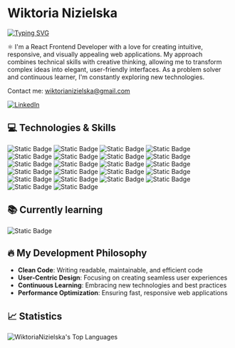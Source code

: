 # Wiktoria Nizielska
[![Typing SVG](https://readme-typing-svg.demolab.com?font=Montserrat&weight=500&pause=1000&color=6B7ED7&background=2C18FF00&width=435&lines=Frontend+Developer)](https://git.io/typing-svg)

⚛️ I'm a React Frontend Developer with a love for creating intuitive, responsive, and visually appealing web applications. My approach combines technical skills with creative thinking, allowing me to transform complex ideas into elegant, user-friendly interfaces. As a problem solver and continuous learner, I'm constantly exploring new technologies.

Contact me: wiktorianizielska@gmail.com

[![LinkedIn](https://img.shields.io/badge/LinkedIn-%23222222.svg?style=for-the-badge&logo=linkedin&logoColor=white)](https://www.linkedin.com/in/wiktoria-nizielska)

 
## 💻 Technologies & Skills
![Static Badge](https://img.shields.io/badge/REACT-%20?style=for-the-badge&logo=react&logoColor=black&color=%2361DBFB) ![Static Badge](https://img.shields.io/badge/REDUX-%20%20?style=for-the-badge&logo=redux&logoColor=white&color=%23764abc) ![Static Badge](https://img.shields.io/badge/REDUX--SAGA-%20%20?style=for-the-badge&logo=redux&logoColor=white&color=%23764abc) ![Static Badge](https://img.shields.io/badge/JAVASCRIPT-%20%20?style=for-the-badge&logo=JAVASCRIPT&logoColor=black&color=%23F0DB4F) ![Static Badge](https://img.shields.io/badge/TanStack%20Query-%20?style=for-the-badge&logo=react&logoColor=black&color=%2361dbfb)
 ![Static Badge](https://img.shields.io/badge/STYLED--COMPONENTS-%20%20?style=for-the-badge&logo=styled-components&logoColor=white&logoSize=auto&color=%23DF728C) ![Static Badge](https://img.shields.io/badge/REACT--ROUTER-%20%20?style=for-the-badge&logo=react-router&logoColor=white&color=%23E04442) ![Static Badge](https://img.shields.io/badge/CREATE_REACT_APP-%20?style=for-the-badge&logo=react&logoColor=black&color=%2361DBFB)  ![Static Badge](https://img.shields.io/badge/vite-%20?style=for-the-badge&logo=vite&logoColor=white&color=%23B28DD8) ![Static Badge](https://img.shields.io/badge/REACT_HOOKS-%20?style=for-the-badge&logo=react&logoColor=black&color=%2361DBFB)
 ![Static Badge](https://img.shields.io/badge/ASYNC%2FAWAIT-%20%20?style=for-the-badge&logo=JAVASCRIPT&logoColor=black&color=%23F0DB4F) ![Static Badge](https://img.shields.io/badge/API(FETCH%2C_AXIOS)-%20%20?style=for-the-badge&logo=JAVASCRIPT&logoColor=black&color=%23F0DB4F) ![Static Badge](https://img.shields.io/badge/ERROR_HANDLING-%20%20?style=for-the-badge&logo=JAVASCRIPT&logoColor=black&color=%23F0DB4F) ![Static Badge](https://img.shields.io/badge/NPM-%20%20?style=for-the-badge&logo=npm&color=%23CC3534) ![Static Badge](https://img.shields.io/badge/GIT-%20%20?style=for-the-badge&logo=GIT&logoColor=white&color=%23F1502F) ![Static Badge](https://img.shields.io/badge/HTML-%20%20?style=for-the-badge&logo=HTML5&logoColor=white&color=%23e34c26) ![Static Badge](https://img.shields.io/badge/CSS-%20%20?style=for-the-badge&logo=css3&logoColor=white&color=%23264de4) ![Static Badge](https://img.shields.io/badge/FIGMA-%20?style=for-the-badge&logo=FIGMA&logoColor=white&color=%23A259FF) ![Static Badge](https://img.shields.io/badge/SCRUM-%20?style=for-the-badge&logo=scrum&logoColor=white&color=%23BFD869) ![Static Badge](https://img.shields.io/badge/RESPONSIVE_WEB_DESIGN-%20?style=for-the-badge&color=%23F6BA65) ![Static Badge](https://img.shields.io/badge/TEAMWORK-%20?style=for-the-badge&logo=slack&color=%23770303) ![Static Badge](https://img.shields.io/badge/PULL_REQUESTS_%26_REVIEW-%20?style=for-the-badge&logo=GITHUB&color=%2326104C)


## 📚 Currently learning
![Static Badge](https://img.shields.io/badge/TypeScript-3178C6?style=for-the-badge&logo=typescript&logoColor=white)

## 🔥 My Development Philosophy

- **Clean Code**: Writing readable, maintainable, and efficient code
- **User-Centric Design**: Focusing on creating seamless user experiences
- **Continuous Learning**: Embracing new technologies and best practices
- **Performance Optimization**: Ensuring fast, responsive web applications


## 📈 Statistics

![WiktoriaNizielska's Top Languages](https://github-readme-stats.vercel.app/api/top-langs/?username=WiktoriaNizielska&theme=solarized-light&show_icons=true&hide_border=true&layout=compact)













<!--
**WiktoriaNizielska/WiktoriaNizielska** is a ✨ _special_ ✨ repository because its `README.md` (this file) appears on your GitHub profile.



Here are some ideas to get you started:

- 🔭 I’m currently working on ...
- 🌱 I’m currently learning ...
- 👯 I’m looking to collaborate on ...
- 🤔 I’m looking for help with ...
- 💬 Ask me about ...
- 📫 How to reach me: ...
- 😄 Pronouns: ...
- ⚡ Fun fact: ...
-->
